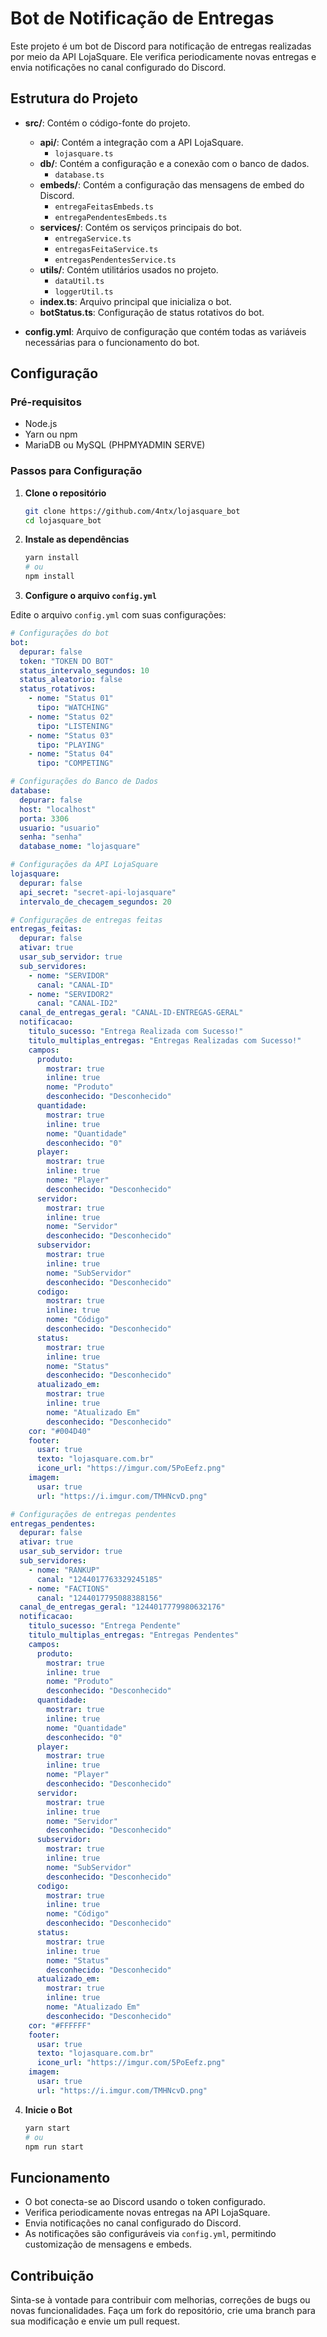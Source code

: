 # Bot de Notificação de Entregas

Este projeto é um bot de Discord para notificação de entregas realizadas por meio da API LojaSquare. Ele verifica periodicamente novas entregas e envia notificações no canal configurado do Discord.

## Estrutura do Projeto

- **src/**: Contém o código-fonte do projeto.

  - **api/**: Contém a integração com a API LojaSquare.
    - `lojasquare.ts`
  - **db/**: Contém a configuração e a conexão com o banco de dados.
    - `database.ts`
  - **embeds/**: Contém a configuração das mensagens de embed do Discord.
    - `entregaFeitasEmbeds.ts`
    - `entregaPendentesEmbeds.ts`
  - **services/**: Contém os serviços principais do bot.
    - `entregaService.ts`
    - `entregasFeitaService.ts`
    - `entregasPendentesService.ts`
  - **utils/**: Contém utilitários usados no projeto.
    - `dataUtil.ts`
    - `loggerUtil.ts`
  - **index.ts**: Arquivo principal que inicializa o bot.
  - **botStatus.ts**: Configuração de status rotativos do bot.

- **config.yml**: Arquivo de configuração que contém todas as variáveis necessárias para o funcionamento do bot.

## Configuração

### Pré-requisitos

- Node.js
- Yarn ou npm
- MariaDB ou MySQL (PHPMYADMIN SERVE)

### Passos para Configuração

1. **Clone o repositório**

   ```bash
   git clone https://github.com/4ntx/lojasquare_bot
   cd lojasquare_bot
   ```

2. **Instale as dependências**

   ```bash
   yarn install
   # ou
   npm install
   ```

3. **Configure o arquivo `config.yml`**

Edite o arquivo `config.yml` com suas configurações:

```yaml
# Configurações do bot
bot:
  depurar: false
  token: "TOKEN DO BOT"
  status_intervalo_segundos: 10
  status_aleatorio: false
  status_rotativos:
    - nome: "Status 01"
      tipo: "WATCHING"
    - nome: "Status 02"
      tipo: "LISTENING"
    - nome: "Status 03"
      tipo: "PLAYING"
    - nome: "Status 04"
      tipo: "COMPETING"

# Configurações do Banco de Dados
database:
  depurar: false
  host: "localhost"
  porta: 3306
  usuario: "usuario"
  senha: "senha"
  database_nome: "lojasquare"

# Configurações da API LojaSquare
lojasquare:
  depurar: false
  api_secret: "secret-api-lojasquare"
  intervalo_de_checagem_segundos: 20

# Configurações de entregas feitas
entregas_feitas:
  depurar: false
  ativar: true
  usar_sub_servidor: true
  sub_servidores:
    - nome: "SERVIDOR"
      canal: "CANAL-ID"
    - nome: "SERVIDOR2"
      canal: "CANAL-ID2"
  canal_de_entregas_geral: "CANAL-ID-ENTREGAS-GERAL"
  notificacao:
    titulo_sucesso: "Entrega Realizada com Sucesso!"
    titulo_multiplas_entregas: "Entregas Realizadas com Sucesso!"
    campos:
      produto:
        mostrar: true
        inline: true
        nome: "Produto"
        desconhecido: "Desconhecido"
      quantidade:
        mostrar: true
        inline: true
        nome: "Quantidade"
        desconhecido: "0"
      player:
        mostrar: true
        inline: true
        nome: "Player"
        desconhecido: "Desconhecido"
      servidor:
        mostrar: true
        inline: true
        nome: "Servidor"
        desconhecido: "Desconhecido"
      subservidor:
        mostrar: true
        inline: true
        nome: "SubServidor"
        desconhecido: "Desconhecido"
      codigo:
        mostrar: true
        inline: true
        nome: "Código"
        desconhecido: "Desconhecido"
      status:
        mostrar: true
        inline: true
        nome: "Status"
        desconhecido: "Desconhecido"
      atualizado_em:
        mostrar: true
        inline: true
        nome: "Atualizado Em"
        desconhecido: "Desconhecido"
    cor: "#004D40"
    footer:
      usar: true
      texto: "lojasquare.com.br"
      icone_url: "https://imgur.com/5PoEefz.png"
    imagem:
      usar: true
      url: "https://i.imgur.com/TMHNcvD.png"

# Configurações de entregas pendentes
entregas_pendentes:
  depurar: false
  ativar: true
  usar_sub_servidor: true
  sub_servidores:
    - nome: "RANKUP"
      canal: "1244017763329245185"
    - nome: "FACTIONS"
      canal: "1244017795088388156"
  canal_de_entregas_geral: "1244017779980632176"
  notificacao:
    titulo_sucesso: "Entrega Pendente"
    titulo_multiplas_entregas: "Entregas Pendentes"
    campos:
      produto:
        mostrar: true
        inline: true
        nome: "Produto"
        desconhecido: "Desconhecido"
      quantidade:
        mostrar: true
        inline: true
        nome: "Quantidade"
        desconhecido: "0"
      player:
        mostrar: true
        inline: true
        nome: "Player"
        desconhecido: "Desconhecido"
      servidor:
        mostrar: true
        inline: true
        nome: "Servidor"
        desconhecido: "Desconhecido"
      subservidor:
        mostrar: true
        inline: true
        nome: "SubServidor"
        desconhecido: "Desconhecido"
      codigo:
        mostrar: true
        inline: true
        nome: "Código"
        desconhecido: "Desconhecido"
      status:
        mostrar: true
        inline: true
        nome: "Status"
        desconhecido: "Desconhecido"
      atualizado_em:
        mostrar: true
        inline: true
        nome: "Atualizado Em"
        desconhecido: "Desconhecido"
    cor: "#FFFFFF"
    footer:
      usar: true
      texto: "lojasquare.com.br"
      icone_url: "https://imgur.com/5PoEefz.png"
    imagem:
      usar: true
      url: "https://i.imgur.com/TMHNcvD.png"
```

4. **Inicie o Bot**

   ```bash
   yarn start
   # ou
   npm run start
   ```

## Funcionamento

- O bot conecta-se ao Discord usando o token configurado.
- Verifica periodicamente novas entregas na API LojaSquare.
- Envia notificações no canal configurado do Discord.
- As notificações são configuráveis via `config.yml`, permitindo customização de mensagens e embeds.

## Contribuição

Sinta-se à vontade para contribuir com melhorias, correções de bugs ou novas funcionalidades. Faça um fork do repositório, crie uma branch para sua modificação e envie um pull request.
